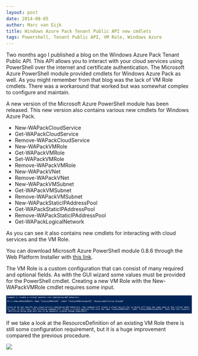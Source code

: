 ```yaml
---
layout: post
date: 2014-08-05
author: Marc van Eijk
title: Windows Azure Pack Tenant Public API new cmdlets
tags: Powershell, Tenant Public API, VM Role, Windows Azure 
---
```

Two months ago I published a blog on the Windows Azure Pack Tenant Public API. This API allows you to interact with your cloud services using PowerShell over the internet and certificate authentication. The Microsoft Azure PowerShell module provided cmdlets for Windows Azure Pack as well. As you might remember from that blog was the lack of VM Role cmdlets. There was a workaround that worked but was somewhat complex to configure and maintain.

A new version of the Microsoft Azure PowerShell module has been released. This new version also contains various new cmdlets  for Windows Azure Pack. 
- New-WAPackCloudService 
- Get-WAPackCloudService 
- Remove-WAPackCloudService 
- New-WAPackVMRole 
- Get-WAPackVMRole 
- Set-WAPackVMRole 
- Remove-WAPackVMRole 
- New-WAPackVNet 
- Remove-WAPackVNet 
- New-WAPackVMSubnet 
- Get-WAPackVMSubnet 
- Remove-WAPackVMSubnet 
- New-WAPackStaticIPAddressPool 
- Get-WAPackStaticIPAddressPool 
- Remove-WAPackStaticIPAddressPool 
- Get-WAPackLogicalNetwork

As you can see it also contains new cmdlets for interacting with cloud services and the VM Role.

You can download Microsoft Azure PowerShell module 0.8.6 through the Web Platform Installer with [this link](http://go.microsoft.com/?linkid=9811175&clcid=0x409).

The VM Role is a custom configuration that can consist of many required and optional fields. As with the GUI wizard some values must be provided for the PowerShell cmdlet. Creating a new VM Role with the New-WAPackVMRole cmdlet requires some input.

<img src="/images/2014-08-05/01wapcmdlet.png" width="700">

If we take a look at the ResourceDefinition of an existing VM Role there is still some configuration requirement, but it is a huge improvement compared the previous procedure.

<img src="/images/22014-08-05/02resdef.png" width="700">

